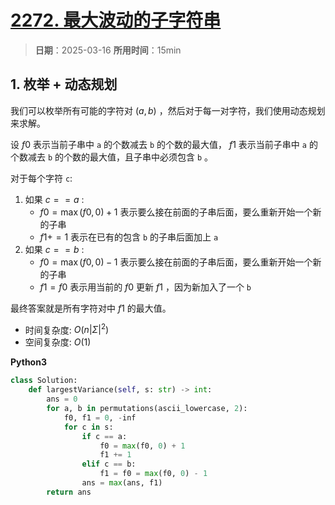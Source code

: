 # [2272. 最大波动的子字符串](https://leetcode.cn/problems/substring-with-largest-variance/description/)

> **日期**：2025-03-16
> **所用时间**：15min

## 1. 枚举 + 动态规划

我们可以枚举所有可能的字符对 $(a,b)$ ，然后对于每一对字符，我们使用动态规划来求解。

设 $f0$ 表示当前子串中 `a` 的个数减去 `b` 的个数的最大值， $f1$ 表示当前子串中 `a` 的个数减去 `b` 的个数的最大值，且子串中必须包含 `b` 。

对于每个字符 `c`:
1. 如果 $c == a$ :
   - $f0 = \max(f0, 0) + 1$ 表示要么接在前面的子串后面，要么重新开始一个新的子串
   - $f1 += 1$ 表示在已有的包含 `b` 的子串后面加上 `a`
2. 如果 $c == b$ :
   - $f0 = \max(f0, 0) - 1$ 表示要么接在前面的子串后面，要么重新开始一个新的子串
   - $f1 = f0$ 表示用当前的 $f0$ 更新 $f1$ ，因为新加入了一个 `b`

最终答案就是所有字符对中 $f1$ 的最大值。

- 时间复杂度: $O(n|\Sigma|^2)$
- 空间复杂度: $O(1)$

**Python3**

```python
class Solution:
    def largestVariance(self, s: str) -> int:
        ans = 0
        for a, b in permutations(ascii_lowercase, 2):
            f0, f1 = 0, -inf
            for c in s:
                if c == a:
                    f0 = max(f0, 0) + 1
                    f1 += 1
                elif c == b:
                    f1 = f0 = max(f0, 0) - 1
                ans = max(ans, f1)
        return ans
```